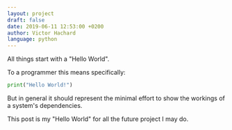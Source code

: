 ```yaml
---
layout: project
draft: false
date: 2019-06-11 12:53:00 +0200
author: Victor Hachard
language: python
---
```


All things start with a "Hello World".

To a programmer this means specifically:

```py
print("Hello World!")
```

But in general it should represent the minimal effort to show the workings of a
system's dependencies.

This post is my "Hello World" for all the future project I may do.
